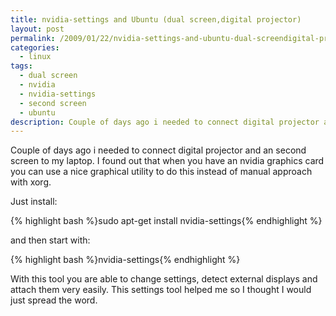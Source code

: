 ```yaml
---
title: nvidia-settings and Ubuntu (dual screen,digital projector)
layout: post
permalink: /2009/01/22/nvidia-settings-and-ubuntu-dual-screendigital-projector/
categories:
  - linux
tags:
  - dual screen
  - nvidia
  - nvidia-settings
  - second screen
  - ubuntu
description: Couple of days ago i needed to connect digital projector and an second screen to my laptop. I found out that when you have an nvidia graphics card you can use a nice graphical utility to do this instead of manual approach with xorg.
---
```

Couple of days ago i needed to connect digital projector and an second screen to my laptop. I found out that when you have an nvidia graphics card you can use a nice graphical utility to do this instead of manual approach with xorg.

Just install:

{% highlight bash %}sudo apt-get install nvidia-settings{% endhighlight %}

and then start with:

{% highlight bash %}nvidia-settings{% endhighlight %}

With this tool you are able to change settings, detect external displays and attach them very easily. This settings tool helped me so I thought I would just spread the word.